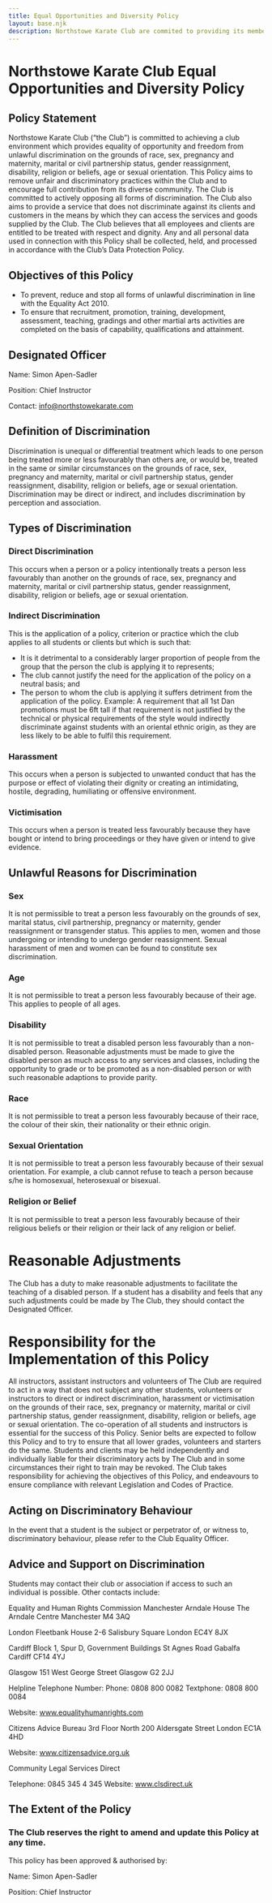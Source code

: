 ```yaml
---
title: Equal Opportunities and Diversity Policy
layout: base.njk
description: Northstowe Karate Club are commited to providing its members equal opportunity
---
```


# Northstowe Karate Club Equal Opportunities and Diversity Policy


## Policy Statement
Northstowe Karate Club (“the Club”) is committed to achieving a club environment which provides equality of opportunity and freedom from unlawful discrimination on the grounds of race, sex, pregnancy and maternity, marital or civil partnership status, gender reassignment, disability, religion or beliefs, age or sexual orientation. This Policy aims to remove unfair and discriminatory practices within the Club and to encourage full contribution from its diverse community. The Club is committed to actively opposing all forms of discrimination.
The Club also aims to provide a service that does not discriminate against its clients and customers in the means by which they can access the services and goods supplied by the Club. The Club believes that all employees and clients are entitled to be treated with respect and dignity.
Any and all personal data used in connection with this Policy shall be collected, held, and processed in accordance with the Club’s Data Protection Policy.

## Objectives of this Policy
*	To prevent, reduce and stop all forms of unlawful discrimination in line with the Equality Act 2010.
*	To ensure that recruitment, promotion, training, development, assessment, teaching, gradings and other martial arts activities are completed on the basis of capability, qualifications and attainment.

## Designated Officer

Name:	Simon Apen-Sadler

Position:	Chief Instructor

Contact: info@northstowekarate.com

## Definition of Discrimination
Discrimination is unequal or differential treatment which leads to one person being treated more or less favourably than others are, or would be, treated in the same or similar circumstances on the grounds of race, sex, pregnancy and maternity, marital or civil partnership status, gender reassignment, disability, religion or beliefs, age or sexual orientation. Discrimination may be direct or indirect, and includes discrimination by perception and association.


## Types of Discrimination
### Direct Discrimination
This occurs when a person or a policy intentionally treats a person less favourably than another on the grounds of race, sex, pregnancy and maternity, marital or civil partnership status, gender reassignment, disability, religion or beliefs, age or sexual orientation.
### Indirect Discrimination
This is the application of a policy, criterion or practice which the club applies to all students or clients but which is such that:
*	It is it detrimental to a considerably larger proportion of people from the group that the person the club is applying it to represents;
*	The club cannot justify the need for the application of the policy on a neutral basis; and
*	The person to whom the club is applying it suffers detriment from the application of the policy.
Example: A requirement that all 1st Dan promotions must be 6ft tall if that requirement is not justified by the technical or physical requirements of the style would indirectly discriminate against students with an oriental ethnic origin, as they are less likely to be able to fulfil this requirement.
### Harassment
This occurs when a person is subjected to unwanted conduct that has the purpose or effect of violating their dignity or creating an intimidating, hostile, degrading, humiliating or offensive environment.
### Victimisation
This occurs when a person is treated less favourably because they have bought or intend to bring proceedings or they have given or intend to give evidence.

## Unlawful Reasons for Discrimination
### Sex
It is not permissible to treat a person less favourably on the grounds of sex, marital status, civil partnership, pregnancy or maternity, gender reassignment or transgender status. This applies to men, women and those undergoing or intending to undergo gender reassignment. Sexual harassment of men and women can be found to constitute sex discrimination.
### Age
It is not permissible to treat a person less favourably because of their age. This applies to people of all ages.
### Disability
It is not permissible to treat a disabled person less favourably than a non-disabled person.  Reasonable adjustments must be made to give the disabled person as much access to any services and classes, including the opportunity to grade or to be promoted as a non-disabled person or with such reasonable adaptions to provide parity.
### Race
It is not permissible to treat a person less favourably because of their race, the colour of their skin, their nationality or their ethnic origin.
### Sexual Orientation
It is not permissible to treat a person less favourably because of their sexual orientation. For example, a club cannot refuse to teach a person because s/he is homosexual, heterosexual or bisexual.
###	Religion or Belief
It is not permissible to treat a person less favourably because of their religious beliefs or their religion or their lack of any religion or belief.

# Reasonable Adjustments
The Club has a duty to make reasonable adjustments to facilitate the teaching of a disabled person.  If a student has a disability and feels that any such adjustments could be made by The Club, they should contact the Designated Officer.

#	Responsibility for the Implementation of this Policy
All instructors, assistant instructors and volunteers of The Club are required to act in a way that does not subject any other students, volunteers or instructors to direct or indirect discrimination, harassment or victimisation on the grounds of their race, sex, pregnancy or maternity, marital or civil partnership status, gender reassignment, disability, religion or beliefs, age or sexual orientation.
The co-operation of all students and instructors is essential for the success of this Policy. Senior belts are expected to follow this Policy and to try to ensure that all lower grades, volunteers and starters do the same.
Students and clients may be held independently and individually liable for their discriminatory acts by The Club and in some circumstances their right to train may be revoked.
The Club takes responsibility for achieving the objectives of this Policy, and endeavours to ensure compliance with relevant Legislation and Codes of Practice.

## Acting on Discriminatory Behaviour
In the event that a student is the subject or perpetrator of, or witness to, discriminatory behaviour, please refer to the Club Equality Officer.

## Advice and Support on Discrimination
Students may contact their club or association if access to such an individual is possible.
Other contacts include:

Equality and Human Rights Commission
Manchester
Arndale House
The Arndale Centre
Manchester
M4 3AQ

London
Fleetbank House
2-6 Salisbury Square
London
EC4Y 8JX

Cardiff
Block 1, Spur D, Government Buildings
St Agnes Road
Gabalfa
Cardiff
CF14 4YJ

Glasgow
151 West George Street
Glasgow
G2 2JJ

Helpline Telephone Number:
Phone: 0808 800 0082
Textphone: 0808 800 0084

Website: www.equalityhumanrights.com

Citizens Advice Bureau
3rd Floor North
200 Aldersgate Street
London
EC1A 4HD

Website: www.citizensadvice.org.uk


Community Legal Services Direct

Telephone: 0845 345 4 345
Website: www.clsdirect.uk

## The Extent of the Policy
### The Club reserves the right to amend and update this Policy at any time.

This policy has been approved & authorised by:

Name:	Simon Apen-Sadler

Position:	Chief Instructor

